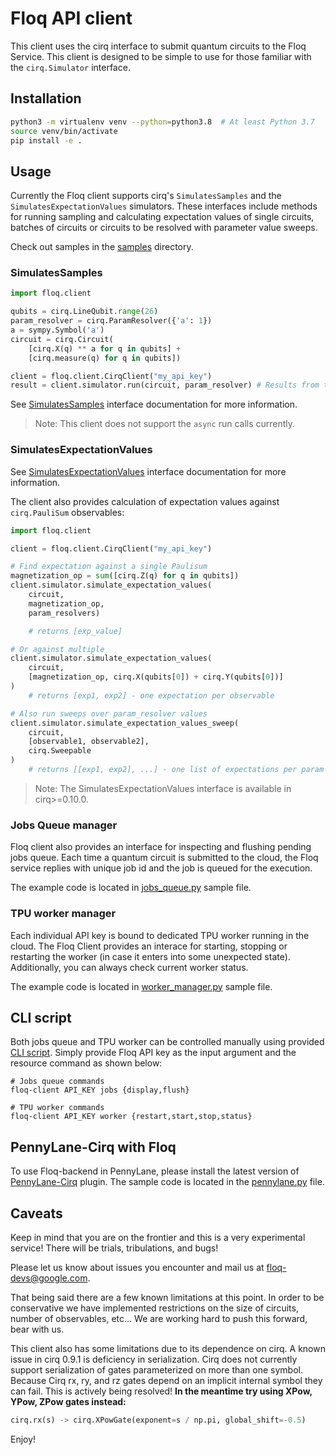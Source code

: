 # Floq API client

This client uses the cirq interface to submit quantum circuits to the Floq
Service. This client is designed to be simple to use for those familiar
with the `cirq.Simulator` interface.

## Installation

```bash
python3 -m virtualenv venv --python=python3.8  # At least Python 3.7
source venv/bin/activate
pip install -e .
```

## Usage

Currently the Floq client supports cirq's `SimulatesSamples` and the
`SimulatesExpectationValues` simulators. These interfaces include methods for
running sampling and calculating expectation values of single circuits, batches
of circuits or circuits to be resolved with parameter value sweeps.

Check out samples in the [samples](./samples) directory.

### SimulatesSamples

```python
import floq.client

qubits = cirq.LineQubit.range(26)
param_resolver = cirq.ParamResolver({'a': 1})
a = sympy.Symbol('a')
circuit = cirq.Circuit(
    [cirq.X(q) ** a for q in qubits] +
    [cirq.measure(q) for q in qubits])

client = floq.client.CirqClient("my_api_key")
result = client.simulator.run(circuit, param_resolver) # Results from the cloud hurray!
```

See
[SimulatesSamples](https://quantumai.google/reference/python/cirq/sim/SimulatesSamples)
interface documentation for more information.

> Note: This client does not support the `async` run calls currently.

### SimulatesExpectationValues

See
[SimulatesExpectationValues](https://quantumai.google/reference/python/cirq/sim/SimulatesExpectationValues)
interface documentation for more information.

The client also provides calculation of expectation values against
`cirq.PauliSum` observables:

```python
import floq.client

client = floq.client.CirqClient("my_api_key")

# Find expectation against a single Paulisum
magnetization_op = sum([cirq.Z(q) for q in qubits])
client.simulator.simulate_expectation_values(
    circuit,
    magnetization_op,
    param_resolvers)

    # returns [exp_value]

# Or against multiple
client.simulator.simulate_expectation_values(
    circuit,
    [magnetization_op, cirq.X(qubits[0]) + cirq.Y(qubits[0])]
)
    # returns [exp1, exp2] - one expectation per observable

# Also run sweeps over param_resolver values
client.simulator.simulate_expectation_values_sweep(
    circuit,
    [observable1, observable2],
    cirq.Sweepable
)
    # returns [[exp1, exp2], ...] - one list of expectations per param set
```

> Note: The SimulatesExpectationValues interface is available in cirq>=0.10.0.

### Jobs Queue manager

Floq client also provides an interface for inspecting and flushing pending jobs
queue. Each time a quantum circuit is submitted to the cloud, the Floq service
replies with unique job id and the job is queued for the execution.

The example code is located in [jobs_queue.py](./samples/jobs_queue.py) sample
file.

### TPU worker manager

Each individual API key is bound to dedicated TPU worker running in the cloud.
The Floq Client provides an interace for starting, stopping or restarting the
worker (in case it enters into some unexpected state). Additionally, you can
always check current worker status.

The example code is located in [worker_manager.py](./samples/worker_manager.py)
sample file.

## CLI script

Both jobs queue and TPU worker can be controlled manually using provided
[CLI script](./scripts/cli.py). Simply provide Floq API key as the input
argument and the resource command as shown below:

```shell
# Jobs queue commands
floq-client API_KEY jobs {display,flush}

# TPU worker commands
floq-client API_KEY worker {restart,start,stop,status}
```

## PennyLane-Cirq with Floq

To use Floq-backend in PennyLane, please install the latest version of
[PennyLane-Cirq](https://github.com/PennyLaneAI/pennylane-cirq) plugin.
The sample code is located in the [pennylane.py](./samples/pennylane.py) file.

## Caveats

Keep in mind that you are on the frontier and this is a very experimental
service! There will be trials, tribulations, and bugs!

Please let us know about issues you encounter and mail us at
[floq-devs@google.com](mailto:floq-devs@google.com).

That being said there are a few known limitations at this point. In order to be
conservative we have implemented restrictions on the size of circuits, number
of observables, etc... We are working hard to push this forward, bear with us.

This client also has some limitations due to its dependence on cirq. A known
issue in cirq 0.9.1 is deficiency in serialization. Cirq does not currently
support serialization of gates parameterized on more than one symbol.
Because Cirq rx, ry, and rz gates depend on an implicit internal symbol they
can fail. This is actively being resolved! **In the meantime try using XPow,
YPow, ZPow gates instead:**

```python
cirq.rx(s) -> cirq.XPowGate(exponent=s / np.pi, global_shift=-0.5)
```

Enjoy!
